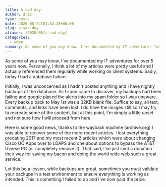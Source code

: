 ```yaml
---
title: A sad day.
author: driz
type: posts
date: 2020-05-24T01:52:28+00:00
slug: a-sad-day
aliases: /2020/05/a-sad-day/
categories:
  - womp
summary: As some of you may know, I've documented my IT adventures for over 5 years now. Personally, I think a lot of my articles were pretty useful and I actually referenced them regularly while working on client systems. Sadly, today I had a database failure. 
---
```

 
As some of you may know, I've documented my IT adventures for over 5 years now. Personally, I think a lot of my articles were pretty useful and I actually referenced them regularly while working on client systems. Sadly, today I had a database failure. 

Initially, I was unconcerned as I hadn't posted anything and I have nightly backups of the database. As I soon came to discover, my backups had been failing and google placed the alerts into my spam folder so I was unaware. Every backup back to May 1st was a 32KB blank file. Suffice to say, all text, comments, and links have been lost. I do have the images still so I may try to recreate some of the content, but at this point, I'm simply a little upset and not sure how I will proceed from here.

Here is some good news, thanks to the wayback machine (archive.org) I was able to recover some of the more recent articles. I lost everything predating 2017 and my most recent 2 articles which were about changing Cisco UC Apps over to LDAPS and one about options to bypass the AT&T Uverse RG (or completely remove it). That said, I've just sent a donation their way for saving my bacon and doing the world wide web such a great service.

Let this be a lesson, while backups are great, sometimes you must validate your backups in a test environment to ensure everything is working as intended. This is something I failed to do and I've now paid the price.